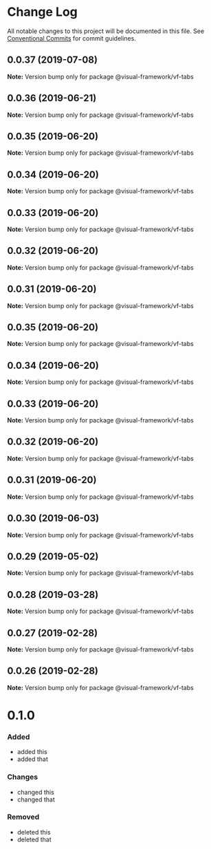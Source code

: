 # Change Log

All notable changes to this project will be documented in this file.
See [Conventional Commits](https://conventionalcommits.org) for commit guidelines.

## 0.0.37 (2019-07-08)

**Note:** Version bump only for package @visual-framework/vf-tabs





## 0.0.36 (2019-06-21)

**Note:** Version bump only for package @visual-framework/vf-tabs





## 0.0.35 (2019-06-20)

**Note:** Version bump only for package @visual-framework/vf-tabs





## 0.0.34 (2019-06-20)

**Note:** Version bump only for package @visual-framework/vf-tabs





## 0.0.33 (2019-06-20)

**Note:** Version bump only for package @visual-framework/vf-tabs





## 0.0.32 (2019-06-20)

**Note:** Version bump only for package @visual-framework/vf-tabs





## 0.0.31 (2019-06-20)

**Note:** Version bump only for package @visual-framework/vf-tabs





## 0.0.35 (2019-06-20)

**Note:** Version bump only for package @visual-framework/vf-tabs





## 0.0.34 (2019-06-20)

**Note:** Version bump only for package @visual-framework/vf-tabs





## 0.0.33 (2019-06-20)

**Note:** Version bump only for package @visual-framework/vf-tabs





## 0.0.32 (2019-06-20)

**Note:** Version bump only for package @visual-framework/vf-tabs





## 0.0.31 (2019-06-20)

**Note:** Version bump only for package @visual-framework/vf-tabs





## 0.0.30 (2019-06-03)

**Note:** Version bump only for package @visual-framework/vf-tabs





## 0.0.29 (2019-05-02)

**Note:** Version bump only for package @visual-framework/vf-tabs





## 0.0.28 (2019-03-28)

**Note:** Version bump only for package @visual-framework/vf-tabs





## 0.0.27 (2019-02-28)

**Note:** Version bump only for package @visual-framework/vf-tabs





## 0.0.26 (2019-02-28)

**Note:** Version bump only for package @visual-framework/vf-tabs





# 0.1.0

### Added
- added this
- added that

### Changes

- changed this
- changed that

### Removed

- deleted this
- deleted that
